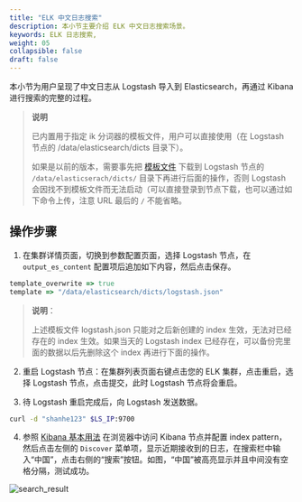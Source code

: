 ```yaml
---
title: "ELK 中文日志搜索"
description: 本小节主要介绍 ELK 中文日志搜索场景。 
keywords: ELK 日志搜索,
weight: 05
collapsible: false
draft: false
---
```


本小节为用户呈现了中文日志从 Logstash 导入到 Elasticsearch，再通过 Kibana 进行搜索的完整的过程。

> **说明**
>
> 已内置用于指定 ik 分词器的模板文件，用户可以直接使用（在 Logstash 节点的 /data/elasticsearch/dicts 目录下）。
>
> 如果是以前的版本，需要事先把 [模板文件](logstash.json) 下载到 Logstash 节点的 `/data/elasticserach/dicts/` 目录下再进行后面的操作，否则 Logstash 会因找不到模板文件而无法启动（可以直接登录到节点下载，也可以通过如下命令上传，注意 URL 最后的 `/` 不能省略。

## 操作步骤

1. 在集群详情页面，切换到参数配置页面，选择 Logstash 节点，在 `output_es_content` 配置项后追加如下内容，然后点击保存。

```ruby
template_overwrite => true
template => "/data/elasticsearch/dicts/logstash.json"
```

> **说明**：
>
> 上述模板文件 logstash.json 只能对之后新创建的 index 生效，无法对已经存在的 index 生效。如果当天的 Logstash index 已经存在，可以备份完里面的数据以后先删除这个 index 再进行下面的操作。

2. 重启 Logstash 节点：在集群列表页面右键点击您的 ELK 集群，点击重启，选择 Logstash 节点，点击提交，此时 Logstash 节点将会重启。

3. 待 Logstash 重启完成后，向 Logstash 发送数据。

```bash
curl -d "shanhe123" $LS_IP:9700
```

4. 参照 [Kibana 基本用法](#kibana-intro) 在浏览器中访问 Kibana 节点并配置 index pattern，然后点击左侧的 `Discover` 菜单项，显示近期接收到的日志，在搜索栏中输入“中国”，点击右侧的“搜索”按钮。如图，“中国”被高亮显示并且中间没有空格分隔，测试成功。

 ![search_result](../../_images/search_result.png)
 